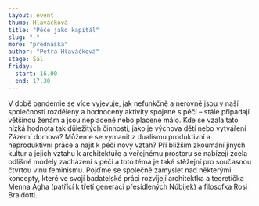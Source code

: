 ```yaml
---
layout: event
thumb: Hlaváčková
title: "Péče jako kapitál"
slug: "-"
more: "přednáška"
author: "Petra Hlaváčková"
stage: Sál
friday:
  start: 16.00
  end: 17.30
---
```


V době pandemie se více vyjevuje, jak nefunkčně a nerovně jsou v naší společnosti rozděleny a hodnoceny aktivity spojené s péčí – stále připadají většinou ženám a jsou neplacené nebo placené málo. Kde se vzala tato nízká hodnota tak důležitých činností, jako je výchova dětí nebo vytváření Zázemí domova? Můžeme se vymanit z dualismu produktivní a neproduktivní práce a najít k péči nový vztah? Při bližším zkoumání jiných kultur a jejich vztahu k architektuře a veřejnému prostoru se nabízejí zcela odlišné modely zacházení s péčí a toto téma je také stěžejní pro současnou čtvrtou vlnu feminismu. Pojďme se společně zamyslet nad některými koncepty, které ve svojí badatelské práci rozvíjejí architektka a teoretička Menna Agha (patřící k třetí generaci přesídlených Núbijek) a filosofka Rosi Braidotti.
